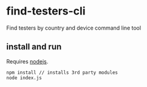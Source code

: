 # find-testers-cli

Find testers by country and device command line tool

## install and run

Requires [nodejs](http://nodejs.org/).

    npm install // installs 3rd party modules
    node index.js
